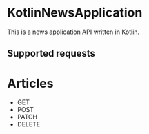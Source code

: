 # KotlinNewsApplication

This is a news application API written in Kotlin.


## Supported requests ##

# Articles #
 - GET
 - POST
 - PATCH
 - DELETE
